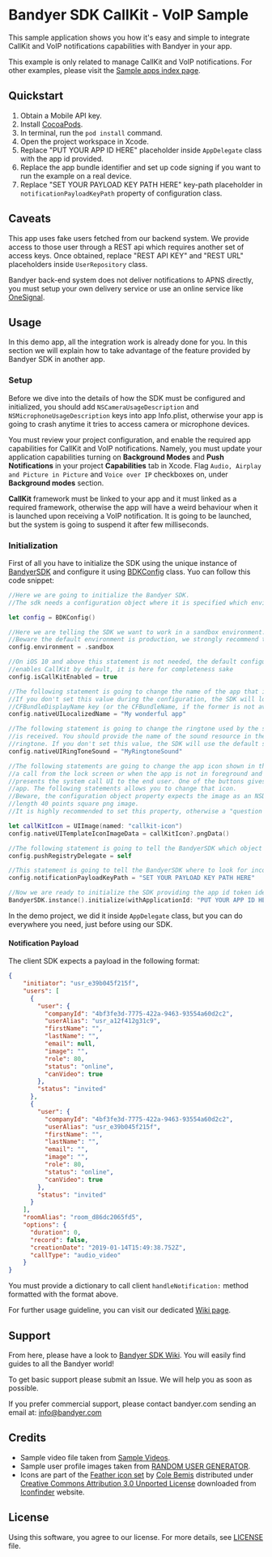 # Bandyer SDK CallKit - VoIP Sample

This sample application shows you how it's easy and simple to integrate CallKit and VoIP notifications capabilities with Bandyer in your app.

This example is only related to manage CallKit and VoIP notifications. For other examples, please visit the [Sample apps index page](https://github.com/Bandyer/Bandyer-iOS-SDK-Samples-Swift).


## Quickstart

1. Obtain a Mobile API key.
2. Install [CocoaPods](https://guides.cocoapods.org/using/getting-started.html#getting-started).
3. In terminal, run the `pod install` command.
4. Open the project workspace in Xcode.
5. Replace "PUT YOUR APP ID HERE" placeholder inside `AppDelegate` class with the app id provided. 
6. Replace the app bundle identifier and set up code signing if you want to run the example on a real device.
7. Replace "SET YOUR PAYLOAD KEY PATH HERE" key-path placeholder in `notificationPayloadKeyPath` property of configuration class.

## Caveats

This app uses fake users fetched from our backend system. We provide access to those user through a REST api which requires another set of access keys. Once obtained, replace "REST API KEY" and "REST URL" placeholders inside `UserRepository` class.

Bandyer back-end system does not deliver notifications to APNS directly, you must setup your own delivery service or use an online service like [OneSignal](https://onesignal.com/). 

## Usage

In this demo app, all the integration work is already done for you. In this section we will explain how to take advantage of the feature provided by Bandyer SDK in another app.

### Setup

Before we dive into the details of how the SDK must be configured and initialized, you should add `NSCameraUsageDescription` and `NSMicrophoneUsageDescription` keys into app Info.plist, otherwise your app is going to crash anytime it tries to access camera
or microphone devices.

You must review your project configuration, and enable the required app capabilities for CallKit and VoIP notifications.
Namely,  you must update your application capabilities turning on **Background Modes** and **Push Notifications** in your project **Capabilities** tab in Xcode. Flag `Audio, Airplay and Picture in Picture` and `Voice over IP` checkboxes on, under **Background modes** section.

**CallKit** framework must be linked to your app and it must linked as a required framework, otherwise the app will have a weird behaviour when it is launched upon receiving a VoIP notification. It is going to be launched, but the system is going to suspend it after few milliseconds.

### Initialization

First of all you have to initialize the SDK using the unique instance of [BandyerSDK](https://docs.bandyer.com/Bandyer-iOS-SDK/BandyerSDK/Classes/BandyerSDK.html) and configure it using [BDKConfig](https://docs.bandyer.com/Bandyer-iOS-SDK/BandyerSDK/Classes/BDKConfig.html) class. Yuo can follow this code snippet:

```swift
//Here we are going to initialize the Bandyer SDK.
//The sdk needs a configuration object where it is specified which environment the sdk should work in.

let config = BDKConfig()

//Here we are telling the SDK we want to work in a sandbox environment.
//Beware the default environment is production, we strongly recommend to test your app in a sandbox environment.
config.environment = .sandbox

//On iOS 10 and above this statement is not needed, the default configuration object
//enables CallKit by default, it is here for completeness sake
config.isCallKitEnabled = true

//The following statement is going to change the name of the app that is going to be shown by the system call UI.
//If you don't set this value during the configuration, the SDK will look for to the value of the
//CFBundleDisplayName key (or the CFBundleName, if the former is not available) found in your App 'Info.plist'.
config.nativeUILocalizedName = "My wonderful app"

//The following statement is going to change the ringtone used by the system call UI when an incoming call
//is received. You should provide the name of the sound resource in the app bundle that is going to be used as
//ringtone. If you don't set this value, the SDK will use the default system ringtone.
config.nativeUIRingToneSound = "MyRingtoneSound"

//The following statements are going to change the app icon shown in the system call UI. When the user answers
//a call from the lock screen or when the app is not in foreground and a call is in progress, the system
//presents the system call UI to the end user. One of the buttons gives the user the ability to get back into your
//app. The following statements allows you to change that icon.
//Beware, the configuration object property expects the image as an NSData object. You must provide a side
//length 40 points square png image.
//It is highly recommended to set this property, otherwise a "question mark" icon placeholder is used instead.

let callKitIcon = UIImage(named: "callkit-icon")
config.nativeUITemplateIconImageData = callKitIcon?.pngData()

//The following statement is going to tell the BandyerSDK which object it must forward device push tokens to when one is received.
config.pushRegistryDelegate = self

//This statement is going to tell the BandyerSDK where to look for incoming call information within the VoIP push notifications it receives.
config.notificationPayloadKeyPath = "SET YOUR PAYLOAD KEY PATH HERE"

//Now we are ready to initialize the SDK providing the app id token identifying your app in Bandyer platform.
BandyerSDK.instance().initialize(withApplicationId: "PUT YOUR APP ID HERE", config: config)

```
In the demo project, we did it inside `AppDelegate` class, but you can do everywhere you need, just before using our SDK.


#### Notification Payload

The client SDK expects a payload in the following format:

```JSON
{
    "initiator": "usr_e39b045f215f",
    "users": [
      {
        "user": {
          "companyId": "4bf3fe3d-7775-422a-9463-93554a60d2c2",
          "userAlias": "usr_a12f412g31c9",
          "firstName": "",
          "lastName": "",
          "email": null,
          "image": "",
          "role": 80,
          "status": "online",
          "canVideo": true
        },
        "status": "invited"
      },
      {
        "user": {
          "companyId": "4bf3fe3d-7775-422a-9463-93554a60d2c2",
          "userAlias": "usr_e39b045f215f",
          "firstName": "",
          "lastName": "",
          "email": "",
          "image": "",
          "role": 80,
          "status": "online",
          "canVideo": true
        },
        "status": "invited"
      }
    ],
    "roomAlias": "room_d86dc2065fd5",
    "options": {
      "duration": 0,
      "record": false,
      "creationDate": "2019-01-14T15:49:38.752Z",
      "callType": "audio_video"
    }
}

```

You must provide a dictionary to call client `handleNotification:` method formatted with the format above.

For further usage guideline, you can visit our dedicated [Wiki page](https://github.com/Bandyer/Bandyer-iOS-SDK/wiki/VOIP-notifications).

## Support

From here, please have a look to [Bandyer SDK Wiki](https://github.com/Bandyer/Bandyer-iOS-SDK/wiki). You will easily find guides to all the Bandyer world! 

To get basic support please submit an Issue. We will help you as soon as possible.

If you prefer commercial support, please contact bandyer.com sending an email at: [info@bandyer.com](mailto:info@bandyer.com.)

## Credits

- Sample video file taken from [Sample Videos](https://sample-videos.com/).
- Sample user profile images taken from [RANDOM USER GENERATOR](https://randomuser.me/).
- Icons are part of the [Feather icon set](https://www.iconfinder.com/iconsets/feather-2) by [Cole Bemis](https://www.iconfinder.com/colebemis) distributed under [Creative Commons Attribution 3.0 Unported License](https://creativecommons.org/licenses/by/3.0/) downloaded from [Iconfinder](https://www.iconfinder.com/) website.

## License

Using this software, you agree to our license. For more details, see [LICENSE](https://github.com/Bandyer/Bandyer-iOS-SDK-Samples-Swift/blob/master/LICENSE) file.
